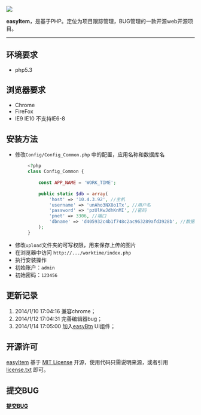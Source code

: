 ![](https://raw.github.com/hoosin/easyItem/master/Static/images/logo.png)

**easyItem**，是基于PHP。定位为项目跟踪管理，BUG管理的一款开源web开源项目。

----------


环境要求
----

 - php5.3


浏览器要求
----------
- Chrome
- FireFox
- IE9 IE10 不支持IE6-8


安装方法
----------
- 修改`Config/Config_Common.php` 中的配置，应用名称和数据库名
		
```php
		<?php
		class Config_Common {
		
		    const APP_NAME = 'WORK_TIME';
		
		    public static $db = array(
		        'host' => '10.4.3.92', //主机
		        'username' => 'unAho3NX8o1Tx', //用户名
		        'password' => 'pzUlKwJdhKnMI', //密码
		        'pnet' => 3306, //端口
		        'dbname' => 'd405932c4b1f748c2ac963289afd3928b', //数据库
		    );
		}
```

- 修改`upload`文件夹的可写权限，用来保存上传的图片
- 在浏览器中访问 `http://.../worktime/index.php`
- 执行安装操作
- 初始账户：`admin`
- 初始密码：`123456`

更新记录
----------
1. 2014/1/10 17:04:16 兼容chrome；
2. 2014/1/12 17:04:31 完善编辑器bug；
3. 2014/1/14 17:05:00 加入[easyBtn](https://github.com/hoosin/easyBtn "easyBtn") UI组件；


开源许可
----------
 [easyItem](https://github.com/hoosin/easyItem "easyItem") 基于 [MIT License](http://zh.wikipedia.org/wiki/MIT_License "MIT License") 开源，使用代码只需说明来源，或者引用 [license.txt](http://bigfish.duapp.com/easyBtn.css/license.txt "license.txt")  即可。

提交BUG
----------
[**提交BUG**](https://github.com/hoosin/easyItem/issues "提交bug")





